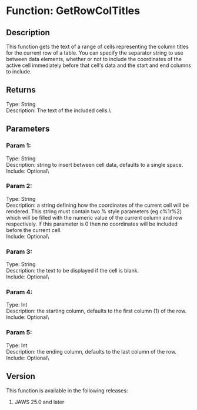 # Function: GetRowColTitles

## Description

This function gets the text of a range of cells representing the column
titles for the current row of a table. You can specify the separator
string to use between data elements, whether or not to include the
coordinates of the active cell immediately before that cell\'s data and
the start and end columns to include.

## Returns

Type: String\
Description: The text of the included cells.\

## Parameters

### Param 1:

Type: String\
Description: string to insert between cell data, defaults to a single
space.\
Include: Optional\

### Param 2:

Type: String\
Description: a string defining how the coordinates of the current cell
will be rendered. This string must contain two % style parameters (eg
c%1r%2) which will be filled with the numeric value of the current
column and row respectively. If this parameter is 0 then no coordinates
will be included before the current cell.\
Include: Optional\

### Param 3:

Type: String\
Description: the text to be displayed if the cell is blank.\
Include: Optional\

### Param 4:

Type: Int\
Description: the starting column, defaults to the first column (1) of
the row.\
Include: Optional\

### Param 5:

Type: Int\
Description: the ending column, defaults to the last column of the row.\
Include: Optional\

## Version

This function is available in the following releases:

1.  JAWS 25.0 and later

